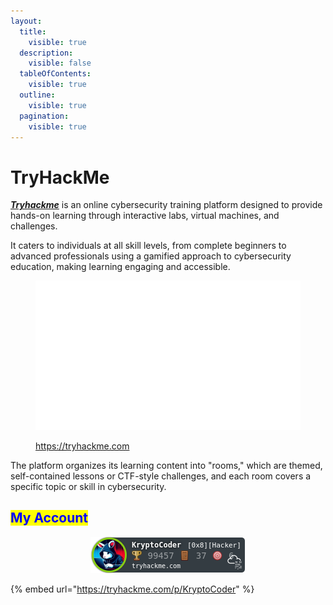 ```yaml
---
layout:
  title:
    visible: true
  description:
    visible: false
  tableOfContents:
    visible: true
  outline:
    visible: true
  pagination:
    visible: true
---
```


# TryHackMe

[_**Tryhackme**_](https://tryhackme.com) is an online cybersecurity training platform designed to provide hands-on learning through interactive labs, virtual machines, and challenges.

&#x20;It caters to individuals at all skill levels, from complete beginners to advanced professionals using a gamified approach to cybersecurity education, making learning engaging and accessible.

<figure><img src="../../.gitbook/assets/tryhackme_logo_full.svg" alt=""><figcaption><p><a href="https://tryhackme.com/dashboard">https://tryhackme.com</a></p></figcaption></figure>

The platform organizes its learning content into "rooms," which are themed, self-contained lessons or CTF-style challenges, and each room covers a specific topic or skill in cybersecurity.

## <mark style="color:blue;">My Account</mark>

<div align="center" data-full-width="false"><figure><img src="../../.gitbook/assets/image (1) (1) (1) (1) (1).png" alt=""><figcaption></figcaption></figure></div>

{% embed url="https://tryhackme.com/p/KryptoCoder" %}
